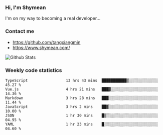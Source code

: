 ### Hi, I'm Shymean

I'm on my way to becoming a real developer...

### Contact me

- <https://github.com/tangxiangmin>
- <https://www.shymean.com/>

![Github Stats](https://github-readme-stats.vercel.app/api?username=tangxiangmin&show_icons=true&theme=dark)


###  Weekly code statistics

<!--START_SECTION:waka-->

```text
TypeScript                 13 hrs 43 mins  ███████████▒░░░░░░░░░░░░░   45.27 %
Vue.js                     4 hrs 21 mins   ███▓░░░░░░░░░░░░░░░░░░░░░   14.36 %
Markdown                   3 hrs 28 mins   ███░░░░░░░░░░░░░░░░░░░░░░   11.44 %
JavaScript                 3 hrs 2 mins    ██▓░░░░░░░░░░░░░░░░░░░░░░   10.00 %
JSON                       1 hr 30 mins    █▒░░░░░░░░░░░░░░░░░░░░░░░   04.95 %
YAML                       1 hr 23 mins    █░░░░░░░░░░░░░░░░░░░░░░░░   04.60 %
```

<!--END_SECTION:waka-->